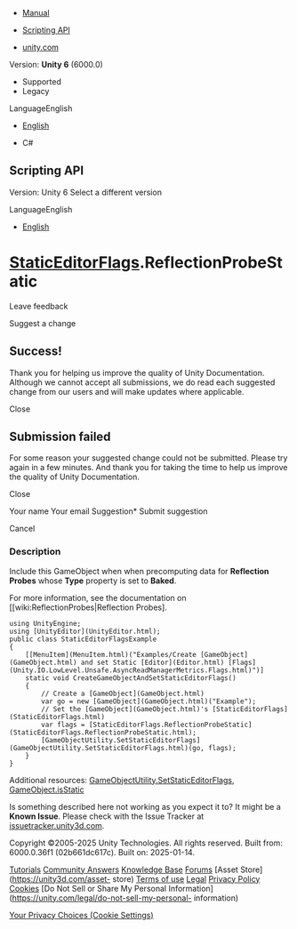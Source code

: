 [ ]()

  * [Manual](../Manual/index.html)
  * [Scripting API](../ScriptReference/index.html)

  * [unity.com](https://unity.com/)

Version: **Unity 6** (6000.0)

  * Supported
  * Legacy

LanguageEnglish

  * [English]()

  * C#

[ ](https://docs.unity3d.com)

## Scripting API

Version: Unity 6 Select a different version

LanguageEnglish

  * [English]()

#  [StaticEditorFlags](StaticEditorFlags.html).ReflectionProbeStatic

Leave feedback

Suggest a change

## Success!

Thank you for helping us improve the quality of Unity Documentation. Although
we cannot accept all submissions, we do read each suggested change from our
users and will make updates where applicable.

Close

## Submission failed

For some reason your suggested change could not be submitted. Please <a>try
again</a> in a few minutes. And thank you for taking the time to help us
improve the quality of Unity Documentation.

Close

Your name Your email Suggestion* Submit suggestion

Cancel

[ ]()

### Description

Include this GameObject when when precomputing data for **Reflection Probes**
whose **Type** property is set to **Baked**.

For more information, see the documentation on
[[wiki:ReflectionProbes|Reflection Probes].

    
    
    using UnityEngine;
    using [UnityEditor](UnityEditor.html);
    public class StaticEditorFlagsExample
    {
        [[MenuItem](MenuItem.html)("Examples/Create [GameObject](GameObject.html) and set Static [Editor](Editor.html) [Flags](Unity.IO.LowLevel.Unsafe.AsyncReadManagerMetrics.Flags.html)")]
        static void CreateGameObjectAndSetStaticEditorFlags()
        {
            // Create a [GameObject](GameObject.html)
            var go = new [GameObject](GameObject.html)("Example");
            // Set the [GameObject](GameObject.html)'s [StaticEditorFlags](StaticEditorFlags.html)
            var flags = [StaticEditorFlags.ReflectionProbeStatic](StaticEditorFlags.ReflectionProbeStatic.html);
            [GameObjectUtility.SetStaticEditorFlags](GameObjectUtility.SetStaticEditorFlags.html)(go, flags);
        }
    }
    

Additional resources:
[GameObjectUtility.SetStaticEditorFlags](GameObjectUtility.SetStaticEditorFlags.html),
[GameObject.isStatic](GameObject-isStatic.html)

Is something described here not working as you expect it to? It might be a
**Known Issue**. Please check with the Issue Tracker at
[issuetracker.unity3d.com](https://issuetracker.unity3d.com).

Copyright ©2005-2025 Unity Technologies. All rights reserved. Built from:
6000.0.36f1 (02b661dc617c). Built on: 2025-01-14.

[Tutorials](https://unity3d.com/learn) [Community
Answers](https://answers.unity3d.com) [Knowledge
Base](https://support.unity3d.com/hc/en-us)
[Forums](https://forum.unity3d.com) [Asset Store](https://unity3d.com/asset-
store) [Terms of use](https://docs.unity3d.com/Manual/TermsOfUse.html)
[Legal](https://unity.com/legal) [Privacy
Policy](https://unity.com/legal/privacy-policy)
[Cookies](https://unity.com/legal/cookie-policy) [Do Not Sell or Share My
Personal Information](https://unity.com/legal/do-not-sell-my-personal-
information)

[Your Privacy Choices (Cookie Settings)](javascript:void\(0\);)

